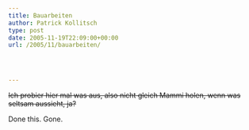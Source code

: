 ```yaml
---
title: Bauarbeiten
author: Patrick Kollitsch
type: post
date: 2005-11-19T22:09:00+00:00
url: /2005/11/bauarbeiten/




---
```

<del>Ich probier hier mal was aus, also nicht gleich Mammi holen, wenn was seltsam aussieht, ja?</del>

Done this. Gone.